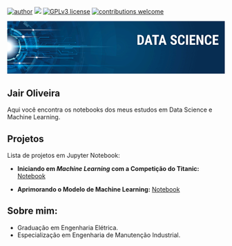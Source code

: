 [![author](https://img.shields.io/badge/author-JairOliveira-red.svg)](https://www.linkedin.com/in/jairjloliveira/) [![](https://img.shields.io/badge/python-3.7+-blue.svg)](https://www.python.org/downloads/release/python-365/) [![GPLv3 license](https://img.shields.io/badge/License-GPLv3-blue.svg)](http://perso.crans.org/besson/LICENSE.html) [![contributions welcome](https://img.shields.io/badge/contributions-welcome-brightgreen.svg?style=flat)](https://github.com/JairOliveira2014/My_data_science/issues)

<p align="center">
  <img src="banner.png" >
</p>

## Jair Oliveira

Aqui você encontra os notebooks dos meus estudos em Data Science e Machine Learning.

## Projetos

Lista de projetos em Jupyter Notebook:

* **Iniciando em *Machine Learning* com a Competição do Titanic:** [Notebook](https://github.com/JairOliveira2014/My_data_science/tree/master/Titanic)

* **Aprimorando o Modelo de Machine Learning:** [Notebook](https://github.com/JairOliveira2014/My_data_science/blob/master/Improving_model_titanic/Improving_model_titanic.ipynb)

## Sobre mim:

* Graduação em Engenharia Elétrica.
* Especialização em Engenharia de Manutenção Industrial.
